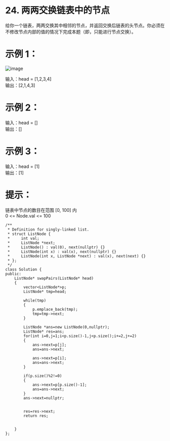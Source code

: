 # 24. 两两交换链表中的节点  

给你一个链表，两两交换其中相邻的节点，并返回交换后链表的头节点。你必须在不修改节点内部的值的情况下完成本题（即，只能进行节点交换）。  

 

# 示例 1：  
![image](https://github.com/user-attachments/assets/f72efb3e-f2e3-4bf3-b62c-9aea009798ff)  


输入：head = [1,2,3,4]  
输出：[2,1,4,3]  
# 示例 2：  

输入：head = []  
输出：[]  
# 示例 3：  

输入：head = [1]  
输出：[1]  
 

# 提示：  
 
链表中节点的数目在范围 [0, 100] 内  
0 <= Node.val <= 100  


```
/**
 * Definition for singly-linked list.
 * struct ListNode {
 *     int val;
 *     ListNode *next;
 *     ListNode() : val(0), next(nullptr) {}
 *     ListNode(int x) : val(x), next(nullptr) {}
 *     ListNode(int x, ListNode *next) : val(x), next(next) {}
 * };
 */
class Solution {
public:
    ListNode* swapPairs(ListNode* head) 
    {
        vector<ListNode*>p;
        ListNode* tmp=head;

        while(tmp)
        {
            p.emplace_back(tmp);
            tmp=tmp->next;
        }

        ListNode *ans=new ListNode(0,nullptr);
        ListNode* res=ans;
        for(int i=0,j=1;i<p.size()-1,j<p.size();i+=2,j+=2)
        {
            ans->next=p[j];
            ans=ans->next;

            ans->next=p[i];
            ans=ans->next;
        }
    
        if(p.size()%2!=0)
        {
            ans->next=p[p.size()-1];
            ans=ans->next;
        }
        ans->next=nullptr;


        res=res->next;
        return res;


    }
};

```
